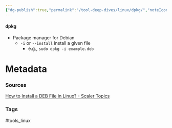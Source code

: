 ```yaml
---
{"dg-publish":true,"permalink":"/tool-deep-dives/linux/dpkg/","noteIcon":""}
---
```


#### dpkg
- Package manager for Debian
	- `-i` or `--install` install a given file
		- e.g., `sudo dpkg -i example.deb`






# Metadata

### Sources
[How to Install a DEB File in Linux? - Scaler Topics](https://www.scaler.com/topics/linux-deb/)
### Tags
#tools_linux 
